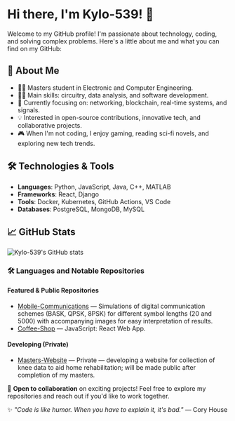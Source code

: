 # Hi there, I'm Kylo-539! 👋

Welcome to my GitHub profile! I'm passionate about technology, coding, and solving complex problems. Here's a little about me and what you can find on my GitHub:

## 🚀 About Me
- 👨‍🎓 Masters student in Electronic and Computer Engineering.
- 👨‍💻 Main skills: circuitry, data analysis, and software development.
- 🌱 Currently focusing on: networking, blockchain, real-time systems, and signals.
- 💡 Interested in open-source contributions, innovative tech, and collaborative projects.
- 🎮 When I'm not coding, I enjoy gaming, reading sci-fi novels, and exploring new tech trends.

## 🛠️ Technologies & Tools
- **Languages**: Python, JavaScript, Java, C++, MATLAB
- **Frameworks**: React, Django
- **Tools**: Docker, Kubernetes, GitHub Actions, VS Code
- **Databases**: PostgreSQL, MongoDB, MySQL

## 📈 GitHub Stats
![Kylo-539's GitHub stats](https://github-readme-stats.vercel.app/api?username=kylo-539&show_icons=true&theme=radical&count_private=true)

### 🛠️ Languages and Notable Repositories

#### Featured & Public Repositories
- [Mobile-Communications](https://github.com/kylo-539/Mobile-Communications) — Simulations of digital communication schemes (BASK, QPSK, 8PSK) for different symbol lengths (20 and 5000) with accompanying images for easy interpretation of results.
- [Coffee-Shop](https://github.com/kylo-539/Coffee-Shop) — JavaScript: React Web App.

#### Developing (Private)
- [Masters-Website](https://github.com/kylo-539/Masters-Website) — Private — developing a website for collection of knee data to aid home rehabilitation; will be made public after completion of my masters.

🤝 **Open to collaboration** on exciting projects! Feel free to explore my repositories and reach out if you'd like to work together.

✨ *"Code is like humor. When you have to explain it, it's bad."* — Cory House
